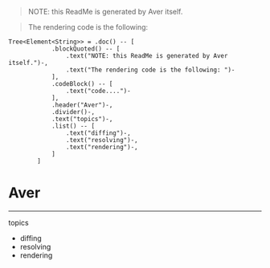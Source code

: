 > NOTE: this ReadMe is generated by Aver itself.

> The rendering code is the following: 

```
Tree<Element<String>> = .doc() -- [
            .blockQuoted() -- [
                .text("NOTE: this ReadMe is generated by Aver itself.")-,
                .text("The rendering code is the following: ")-
            ],
            .codeBlock() -- [
                .text("code....")-
            ],
            .header("Aver")-,
            .divider()-,
            .text("topics")-,
            .list() -- [
                .text("diffing")-,
                .text("resolving")-,
                .text("rendering")-,
            ]
        ]
```
# Aver
---
topics
- diffing
- resolving
- rendering
